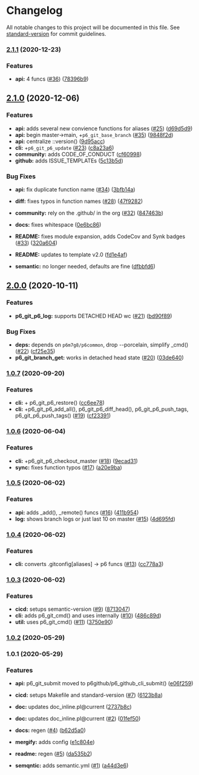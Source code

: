 # Changelog

All notable changes to this project will be documented in this file. See [standard-version](https://github.com/conventional-changelog/standard-version) for commit guidelines.

### [2.1.1](https://github.com/p6m7g8/p6git/compare/v2.1.0...v2.1.1) (2020-12-23)


### Features

* **api:** 4 funcs ([#36](https://github.com/p6m7g8/p6git/issues/36)) ([78396b9](https://github.com/p6m7g8/p6git/commit/78396b912046181b8d86f7b59f8341afa94ff60d))

## [2.1.0](https://github.com/p6m7g8/p6git/compare/v2.0.0...v2.1.0) (2020-12-06)


### Features

* **api:** adds several new convience functions for aliases ([#25](https://github.com/p6m7g8/p6git/issues/25)) ([d69d5d9](https://github.com/p6m7g8/p6git/commit/d69d5d96549a1571a8b979192acb4e972298f6bb))
* **api:** begin master->main, +`p6_git_base_branch` ([#35](https://github.com/p6m7g8/p6git/issues/35)) ([9848f2d](https://github.com/p6m7g8/p6git/commit/9848f2d3da284a85e0aae78c5d39da68741d8326))
* **api:** centralize ::version() ([9d95acc](https://github.com/p6m7g8/p6git/commit/9d95acc53a37288c2a803b5c6657ca089751cb24))
* **cli:** +`p6_git_p6_update` ([#23](https://github.com/p6m7g8/p6git/issues/23)) ([c8a23a6](https://github.com/p6m7g8/p6git/commit/c8a23a61f7b68be0a2f56675536325065ad218ed))
* **community:** adds CODE_OF_CONDUCT ([cf60998](https://github.com/p6m7g8/p6git/commit/cf60998c5b3a9d072df786d8c15b5948c37b9aba))
* **github:** adds ISSUE_TEMPLATEs ([5c13b5d](https://github.com/p6m7g8/p6git/commit/5c13b5de67faa85097678403f9dd6efaac73e52d))


### Bug Fixes

* **api:** fix duplicate function name ([#34](https://github.com/p6m7g8/p6git/issues/34)) ([3bfb14a](https://github.com/p6m7g8/p6git/commit/3bfb14a409b685deddf0da3b4c1675b1566e7f11))
* **diff:** fixes typos in function names ([#28](https://github.com/p6m7g8/p6git/issues/28)) ([47f9282](https://github.com/p6m7g8/p6git/commit/47f9282c9b980d44e5ad7e7e021eabf097010feb))


* **community:** rely on the .github/ in the org ([#32](https://github.com/p6m7g8/p6git/issues/32)) ([847463b](https://github.com/p6m7g8/p6git/commit/847463b50765763088314a599410b6ab001c0fd2))
* **docs:** fixes whitespace ([0e6bc86](https://github.com/p6m7g8/p6git/commit/0e6bc86187f1028fd3c7173aea31017888fde1b5))
* **README:** fixes module expansion, adds CodeCov and Synk badges ([#33](https://github.com/p6m7g8/p6git/issues/33)) ([320a604](https://github.com/p6m7g8/p6git/commit/320a6042fec15d778cafaff44ff4083807e6a3d1))
* **README:** updates to template v2.0 ([fd1e4af](https://github.com/p6m7g8/p6git/commit/fd1e4afa46bb520a957d9cd78d4b3b4e728dfc62))
* **semantic:** no longer needed, defaults are fine ([dfbbfd6](https://github.com/p6m7g8/p6git/commit/dfbbfd6beae3f8befcc714cdbe6aa919f41e8ab7))

## [2.0.0](https://github.com/p6m7g8/p6git/compare/v1.0.7...v2.0.0) (2020-10-11)


### Features

* **p6_git_p6_log:** supports DETACHED HEAD wc ([#21](https://github.com/p6m7g8/p6git/issues/21)) ([bd90f89](https://github.com/p6m7g8/p6git/commit/bd90f89a04157a0ad2f8e22687c6f27f0422c01e))


### Bug Fixes

* **deps:** depends on `p6m7g8/p6common`, drop --porcelain, simplify _cmd() ([#22](https://github.com/p6m7g8/p6git/issues/22)) ([cf25e35](https://github.com/p6m7g8/p6git/commit/cf25e353b0675fca57e36d9b3ac073d7e403e373))
* **p6_git_branch_get:** works in detached head state ([#20](https://github.com/p6m7g8/p6git/issues/20)) ([03de640](https://github.com/p6m7g8/p6git/commit/03de64074b766b0f9c67ab4e93aeddf9407e5569))

### [1.0.7](https://github.com/p6m7g8/p6git/compare/v1.0.6...v1.0.7) (2020-09-20)


### Features

* **cli:** + p6_git_p6_restore() ([cc6ee78](https://github.com/p6m7g8/p6git/commit/cc6ee78cfd9390ab80b2938c898b01f5827cf116))
* **cli:** +p6_git_p6_add_all(), p6_git_p6_diff_head(), p6_git_p6_push_tags, p6_git_p6_push_tags() ([#19](https://github.com/p6m7g8/p6git/issues/19)) ([cf23391](https://github.com/p6m7g8/p6git/commit/cf233913c9ea2f27e440d96a8c04f712a00ff2da))

### [1.0.6](https://github.com/p6m7g8/p6git/compare/v1.0.5...v1.0.6) (2020-06-04)


### Features

* **cli:** +p6_git_p6_checkout_master ([#18](https://github.com/p6m7g8/p6git/issues/18)) ([9ecad31](https://github.com/p6m7g8/p6git/commit/9ecad31a2817d7cd803fc6600e78904305c3084e))
* **sync:** fixes function typos ([#17](https://github.com/p6m7g8/p6git/issues/17)) ([a20e9ba](https://github.com/p6m7g8/p6git/commit/a20e9badabf9eb6aa41881f5d7efd93d2171b665))

### [1.0.5](https://github.com/p6m7g8/p6git/compare/v1.0.4...v1.0.5) (2020-06-02)


### Features

* **api:** adds _add(), _remote() funcs ([#16](https://github.com/p6m7g8/p6git/issues/16)) ([411b954](https://github.com/p6m7g8/p6git/commit/411b95488acbe075a8b2d25e7f556f1e5a381b16))
* **log:** shows branch logs or just last 10 on master ([#15](https://github.com/p6m7g8/p6git/issues/15)) ([4d695fd](https://github.com/p6m7g8/p6git/commit/4d695fd9d06f4a2968cad336580ffe2747f66059))

### [1.0.4](https://github.com/p6m7g8/p6git/compare/v1.0.3...v1.0.4) (2020-06-02)


### Features

* **cli:** converts .gitconfig[aliases] -> p6 funcs ([#13](https://github.com/p6m7g8/p6git/issues/13)) ([cc778a3](https://github.com/p6m7g8/p6git/commit/cc778a35341de7e0e54e72f21ba8d4318ae9a58c))

### [1.0.3](https://github.com/p6m7g8/p6git/compare/v1.0.2...v1.0.3) (2020-06-02)


### Features

* **cicd:** setups semantic-version ([#9](https://github.com/p6m7g8/p6git/issues/9)) ([8713047](https://github.com/p6m7g8/p6git/commit/8713047c28379d241e6c4d24671d8e871d43bfb6))
* **cli:** adds p6_git_cmd() and uses internally ([#10](https://github.com/p6m7g8/p6git/issues/10)) ([486c89d](https://github.com/p6m7g8/p6git/commit/486c89de7a0b0953b83d67a9fc8bff3099315b5c))
* **util:** uses p6_git_cmd() ([#11](https://github.com/p6m7g8/p6git/issues/11)) ([3750e90](https://github.com/p6m7g8/p6git/commit/3750e901f341deb76cadeaedde3b2d19825f2ae7))

### [1.0.2](https://github.com/p6m7g8/p6git/compare/v1.0.1...v1.0.2) (2020-05-29)

### 1.0.1 (2020-05-29)


### Features

* **api:** p6_git_submit moved to p6github/p6_github_cli_submit() ([e06f259](https://github.com/p6m7g8/p6git/commit/e06f259a93adfbad5e0a46d045d7d2c7515e5476))
* **cicd:** setups Makefile and standard-version ([#7](https://github.com/p6m7g8/p6git/issues/7)) ([6123b8a](https://github.com/p6m7g8/p6git/commit/6123b8a56a4ddbe1f5af3daa54701fd3f8ba2031))


* **doc:** updates doc_inline.pl@current ([2737b8c](https://github.com/p6m7g8/p6git/commit/2737b8cc5f60a5d3199786016bf15e6c5a1de4a2))
* **doc:** updates doc_inline.pl@current ([#2](https://github.com/p6m7g8/p6git/issues/2)) ([01fef50](https://github.com/p6m7g8/p6git/commit/01fef50974e58b7fe9370cb7371fa0ec911b2cf5))
* **docs:** regen ([#4](https://github.com/p6m7g8/p6git/issues/4)) ([b62d5a0](https://github.com/p6m7g8/p6git/commit/b62d5a0022b2699fc05db838a2473e9a618ff666))
* **mergify:** adds config ([e1c804e](https://github.com/p6m7g8/p6git/commit/e1c804e54797d3fccd7f51edba3348c87e76c06e))
* **readme:** regen ([#5](https://github.com/p6m7g8/p6git/issues/5)) ([da535b2](https://github.com/p6m7g8/p6git/commit/da535b2a8a1e13a4f45a27053ba6492f647e45ab))
* **semqntic:** adds semantic.yml ([#1](https://github.com/p6m7g8/p6git/issues/1)) ([a44d3e6](https://github.com/p6m7g8/p6git/commit/a44d3e6995b849a27da60d9511ee4348a6743b78))
